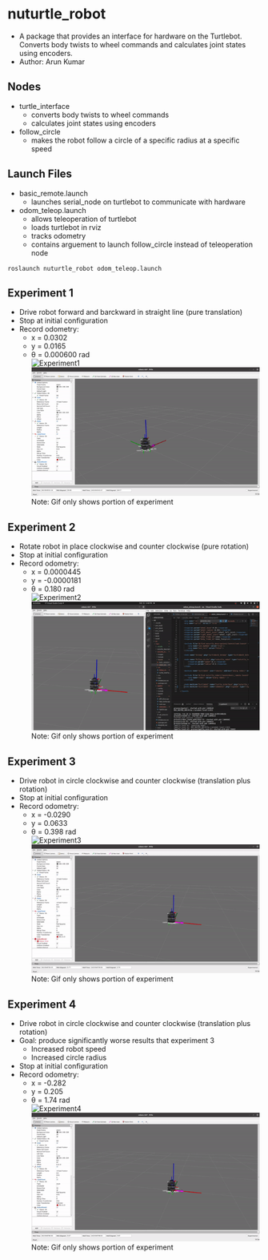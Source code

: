 # nuturtle_robot
* A package that provides an interface for hardware on the Turtlebot. Converts body twists to wheel commands and calculates joint states using encoders.
* Author: Arun Kumar

## Nodes
* turtle_interface
    - converts body twists to wheel commands
    - calculates joint states using encoders
* follow_circle
    - makes the robot follow a circle of a specific radius at a specific speed

## Launch Files
* basic_remote.launch
    - launches serial_node on turtlebot to communicate with hardware
* odom_teleop.launch
    - allows teleoperation of turtlebot
    - loads turtlebot in rviz
    - tracks odometry
    - contains arguement to launch follow_circle instead of teleoperation node
```
roslaunch nuturtle_robot odom_teleop.launch
```

## Experiment 1
* Drive robot forward and barckward in straight line (pure translation)
* Stop at initial configuration
* Record odometry:
    * x = 0.0302
    * y = 0.0165
    * θ = 0.000600 rad <br/>
![Experiment1](gifs/experiment1.gif)
![Screencast1](gifs/screen1.gif) <br/>
Note: Gif only shows portion of experiment

## Experiment 2
* Rotate robot in place clockwise and counter clockwise (pure rotation)
* Stop at initial configuration
* Record odometry:
    * x = 0.0000445
    * y = -0.0000181
    * θ = 0.180 rad <br/>
![Experiment2](gifs/experiment2.gif)
![Screencast2](gifs/screen2.gif) <br/>
Note: Gif only shows portion of experiment

## Experiment 3
* Drive robot in circle clockwise and counter clockwise (translation plus rotation)
* Stop at initial configuration
* Record odometry:
    * x = -0.0290
    * y = 0.0633
    * θ = 0.398 rad <br/>
![Experiment3](gifs/experiment3.gif)
![Screencast3](gifs/screen3.gif) <br/>
Note: Gif only shows portion of experiment

## Experiment 4
* Drive robot in circle clockwise and counter clockwise (translation plus rotation)
* Goal: produce significantly worse results that experiment 3
    * Increased robot speed
    * Increased circle radius
* Stop at initial configuration
* Record odometry:
    * x = -0.282
    * y = 0.205
    * θ = 1.74 rad <br/>
![Experiment4](gifs/experiment4.gif)
![Screencast4](gifs/screen4.gif) <br/>
Note: Gif only shows portion of experiment